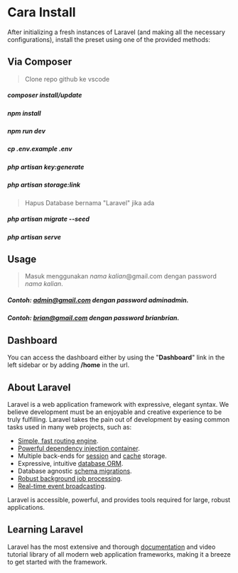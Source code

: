 # Cara Install

After initializing a fresh instances of Laravel (and making all the necessary configurations), install the preset using one of the provided methods:

## Via Composer

> Clone repo github ke vscode
##### composer install/update
##### npm install
##### npm run dev

##### cp .env.example .env
##### php artisan key:generate
##### php artisan storage:link

> Hapus Database bernama "Laravel" jika ada
##### php artisan migrate --seed

##### php artisan serve

## Usage

> Masuk menggunakan *nama kalian*@gmail.com dengan password *nama kalian*.
##### Contoh: admin@gmail.com dengan password adminadmin. 
##### Contoh: brian@gmail.com dengan password brianbrian. 

## Dashboard

You can access the dashboard either by using the "**Dashboard**" link in the left sidebar or by adding **/home** in the url. 

## About Laravel

Laravel is a web application framework with expressive, elegant syntax. We believe development must be an enjoyable and creative experience to be truly fulfilling. Laravel takes the pain out of development by easing common tasks used in many web projects, such as:

- [Simple, fast routing engine](https://laravel.com/docs/routing).
- [Powerful dependency injection container](https://laravel.com/docs/container).
- Multiple back-ends for [session](https://laravel.com/docs/session) and [cache](https://laravel.com/docs/cache) storage.
- Expressive, intuitive [database ORM](https://laravel.com/docs/eloquent).
- Database agnostic [schema migrations](https://laravel.com/docs/migrations).
- [Robust background job processing](https://laravel.com/docs/queues).
- [Real-time event broadcasting](https://laravel.com/docs/broadcasting).

Laravel is accessible, powerful, and provides tools required for large, robust applications.

## Learning Laravel

Laravel has the most extensive and thorough [documentation](https://laravel.com/docs) and video tutorial library of all modern web application frameworks, making it a breeze to get started with the framework.
